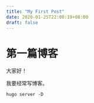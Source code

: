 ```yaml
---
title: "My First Post"
date: 2020-01-25T22:00:19+08:00
draft: false
---
```



# 第一篇博客  

大家好！

我要经常写博客。

```
hugo server -D

```